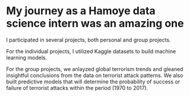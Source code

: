 # My journey as a Hamoye data science intern was an amazing one
I participated in several projects, both personal and group projects.

For the individual projects, I utilized Kaggle datasets to build machine learning models.

For the group projects, we anlayzed global terrorism trends and gleaned insightful conclusions from the data on terrorist attack patterns. We also built predictive models that will determine the probability of success or failure of terrorist attacks within the period (1970 to 2017).
